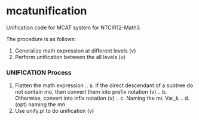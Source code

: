 # mcatunification
Unification code for MCAT system for NTCIR12-Math3

The procedure is as follows:
1. Generalize math expression at different levels (v)
2. Perform unification between the all levels (v)

### UNIFICATION Process
1. Flatten the math expression
..  a. If the direct descendant of a subtree do not contain mo, then convert them into prefix notation (v)
..  b. Otherwise, convert into infix notation (v)
..  c. Naming the mi: Var_k
..  d. (opt) naming the mn
2. Use unify.pl to do unification (v)

